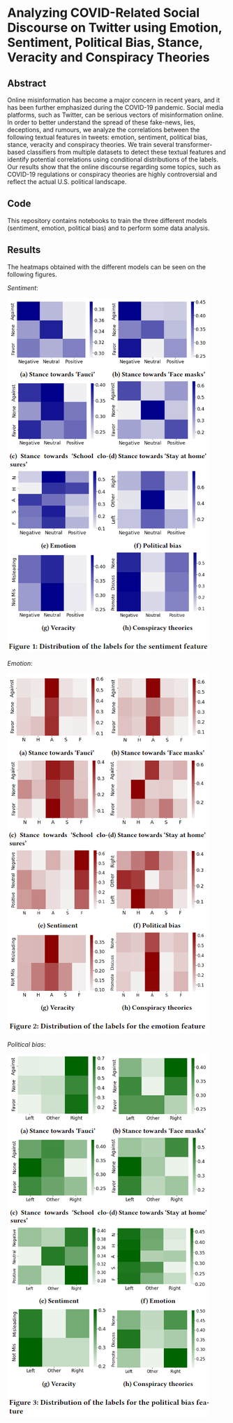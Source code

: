 # Analyzing COVID-Related Social Discourse on Twitter using Emotion, Sentiment, Political Bias, Stance, Veracity and Conspiracy Theories

## Abstract
Online misinformation has become a major concern in recent years, and it has been further emphasized during the COVID-19 pandemic. Social media platforms, such as Twitter, can be serious vectors of misinformation online. In order to better understand the spread of these fake-news, lies, deceptions, and rumours, we analyze the correlations between the following textual features in tweets: emotion, sentiment, political bias, stance, veracity and conspiracy theories. We train several transformer-based classifiers from multiple datasets to detect these textual features and identify potential correlations using conditional distributions of the labels. Our results show that the online discourse regarding some topics, such as COVID-19 regulations or conspiracy theories are highly controversial and reflect the actual U.S. political landscape.

## Code
This repository contains notebooks to train the three different models (sentiment, emotion, political bias) and to perform some data analysis. 

## Results
The heatmaps obtained with the different models can be seen on the following figures.

*Sentiment*:

![plot](./figures/sentiment.png)

*Emotion*:

![plot](./figures/emotion.png)

*Political bias*:

![plot](./figures/political_bias.png)
